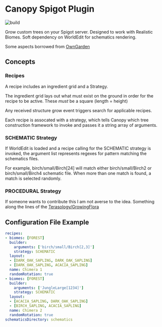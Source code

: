 # Canopy Spigot Plugin
![build](https://travis-ci.org/sandcast/canopy.svg?branch=master)

Grow custom trees on your Spigot server. Designed to work with Realistic Biomes. Soft dependency on WorldEdit for schematics rendering.
 
Some aspects borrowed from [OwnGarden](https://github.com/Skyost/OwnGarden)

## Concepts
### Recipes
A recipe includes an ingredient grid and a Strategy. 

The ingredient grid lays out what must exist on the ground in order for the recipe to be active. These *must* be a square (length = height) 

Any received structure grow event triggers search for applicable recipes.

Each recipe is assocated with a strategy, which tells Canopy which tree construction framework to invoke and passes it a string array of arguments.

### SCHEMATIC Strategy

If WorldEdit is loaded and a recipe calling for the SCHEMATIC strategy is invoked, the argument list represents regexes for pattern matching the schematics files.  

For example, birch/small/Birch[24] will match either birch/small/Birch2 or birch/small/Birch4 schematic file. When more than one match is found, a match is selected randomly.

### PROCEDURAL Strategy

If someone wants to contribute this I am not averse to the idea. Something along the lines of the [Terasology/GrowingFlora](https://github.com/Terasology/GrowingFlora)

## Configuration File Example
```yaml
recipes:
- biomes: [FOREST]
  builder:
    arguments: ['birch/small/Birch[2,3]']
    strategy: SCHEMATIC
  layout:
  - [DARK_OAK_SAPLING, DARK_OAK_SAPLING]
  - [DARK_OAK_SAPLING, ACACIA_SAPLING]
  name: Chimera 1
  randomRotation: true
- biomes: [FOREST]
  builder:
    arguments: ['JungleLarge[1234]']
    strategy: SCHEMATIC
  layout:
  - [ACACIA_SAPLING, DARK_OAK_SAPLING]
  - [BIRCH_SAPLING, ACACIA_SAPLING]
  name: Chimera 2
  randomRotation: true
schematicsDirectory: schematics
```
